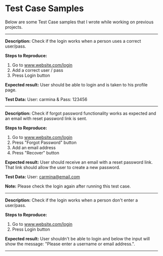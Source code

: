 # Test Case Samples

Below are some Test Case samples that I wrote while working on previous projects.

----------------

**Description:**
Check if the login works when a person uses a correct user/pass.

**Steps to Reproduce:**
1. Go to www.website.com/login
2. Add a correct user / pass
3. Press Login button

**Expected result:**
User should be able to login and is taken to his profile page.

**Test Data:**
User: carmina & Pass: 123456


----------------

**Description:**
Check if forgot password functionality works as expected and an email with reset password link is sent.

**Steps to Reproduce:**
1. Go to www.website.com/login
2. Press "Forgot Password" button
3. Add an email address
4. Press "Recover" button

**Expected result:**
User should receive an email with a reset password link. That link should allow the user to create a new password.

**Test Data:**
User: carmina@email.com

**Note:**
Please check the login again after running this test case.



----------------

**Description:**
Check if the login works when a person don't enter a user/pass.

**Steps to Reproduce:**
1. Go to www.website.com/login
2. Press Login button

**Expected result:**
User shouldn't be able to login and below the input will show the message: "Please enter a username or email address.". 


-------------------------------









